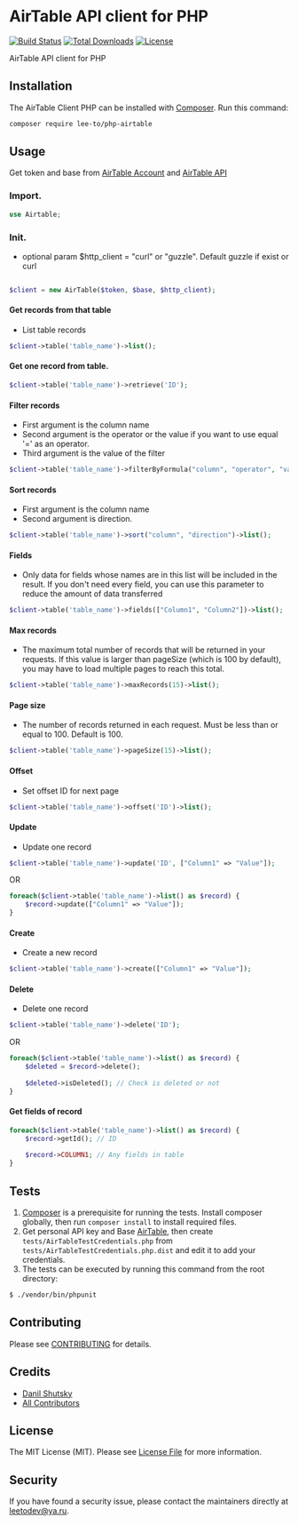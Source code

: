 # AirTable API client for PHP

[![Build Status](https://img.shields.io/travis/lee-to/php-airtabl/5.x.svg)](https://travis-ci.org/github/lee-to/php-airtable)
[![Total Downloads](https://poser.pugx.org/lee-to/php-airtable/downloads)](//packagist.org/packages/lee-to/php-airtable)
[![License](https://poser.pugx.org/lee-to/php-airtable/license)](//packagist.org/packages/lee-to/php-airtable)

AirTable API client for PHP

## Installation

The AirTable Client PHP can be installed with [Composer](https://getcomposer.org/). Run this command:

```sh
composer require lee-to/php-airtable
```

## Usage

Get token and base from [AirTable Account](http://airtable.com/account) and [AirTable API](http://airtable.com/api)

### Import.
```php
use Airtable;
```

### Init.
- optional param $http_client = "curl" or "guzzle". Default guzzle if exist or curl

```php

$client = new AirTable($token, $base, $http_client);
```

#### Get records from that table
- List table records

``` php
$client->table('table_name')->list();
```

#### Get one record from table.
``` php
$client->table('table_name')->retrieve('ID');
```

#### Filter records
- First argument is the column name
- Second argument is the operator or the value if you want to use equal '=' as an operator.
- Third argument is the value of the filter
``` php
$client->table('table_name')->filterByFormula("column", "operator", "value")->list();
```

#### Sort records
- First argument is the column name
- Second argument is direction.

``` php
$client->table('table_name')->sort("column", "direction")->list();
```

#### Fields
- Only data for fields whose names are in this list will be included in the result. If you don't need every field, you can use this parameter to reduce the amount of data transferred

``` php
$client->table('table_name')->fields(["Column1", "Column2"])->list();
```

#### Max records 
- The maximum total number of records that will be returned in your requests. If this value is larger than pageSize (which is 100 by default), you may have to load multiple pages to reach this total.

``` php
$client->table('table_name')->maxRecords(15)->list();
```

#### Page size 
- The number of records returned in each request. Must be less than or equal to 100. Default is 100.

``` php
$client->table('table_name')->pageSize(15)->list();
```

#### Offset 
- Set offset ID for next page

``` php
$client->table('table_name')->offset('ID')->list();
```

#### Update 
- Update one record

``` php
$client->table('table_name')->update('ID', ["Column1" => "Value"]);
```

OR 

``` php
foreach($client->table('table_name')->list() as $record) {
    $record->update(["Column1" => "Value"]);
}
```

#### Create
- Create a new record

``` php
$client->table('table_name')->create(["Column1" => "Value"]);
```
#### Delete
- Delete one record

``` php
$client->table('table_name')->delete('ID');
```

OR 

``` php
foreach($client->table('table_name')->list() as $record) {
    $deleted = $record->delete();
    
    $deleted->isDeleted(); // Check is deleted or not
}
```

#### Get fields of record

``` php
foreach($client->table('table_name')->list() as $record) {
    $record->getId(); // ID 
    
    $record->COLUMN1; // Any fields in table 
}
```

## Tests

1. [Composer](https://getcomposer.org/) is a prerequisite for running the tests. Install composer globally, then run `composer install` to install required files.
2. Get personal API key and Base [AirTable](https://airtable.com/account), then create `tests/AirTableTestCredentials.php` from `tests/AirTableTestCredentials.php.dist` and edit it to add your credentials.
3. The tests can be executed by running this command from the root directory:

```bash
$ ./vendor/bin/phpunit
```

## Contributing

Please see [CONTRIBUTING](CONTRIBUTING.md) for details.

## Credits

- [Danil Shutsky](https://github.com/lee-to)
- [All Contributors](../../contributors)

## License

The MIT License (MIT). Please see [License File](LICENSE.md) for more information.

## Security

If you have found a security issue, please contact the maintainers directly at [leetodev@ya.ru](mailto:leetodev@ya.ru).